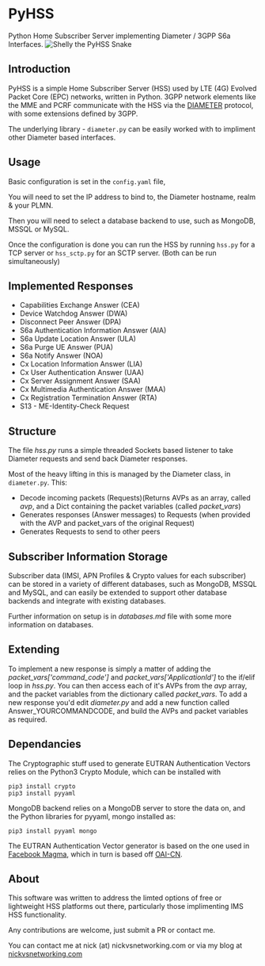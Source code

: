 # PyHSS

Python Home Subscriber Server implementing Diameter / 3GPP S6a Interfaces.
![Shelly the PyHSS Snake](https://gitlab.com/nickvsnetworking/pyhss/raw/master/lib/shelly.png)

## Introduction
PyHSS is a simple Home Subscriber Server (HSS) used by LTE (4G) Evolved Packet Core (EPC) networks, written in Python.
3GPP network elements like the MME and PCRF communicate with the HSS via the [DIAMETER](https://tools.ietf.org/html/rfc6733) protocol, with some extensions defined by 3GPP.

The underlying library - ``diameter.py`` can be easily worked with to impliment other Diameter based interfaces.

## Usage
Basic configuration is set in the ``config.yaml`` file,

You will need to set the IP address to bind to, the Diameter hostname, realm & your PLMN.

Then you will need to select a database backend to use, such as MongoDB, MSSQL or MySQL.

Once the configuration is done you can run the HSS by running ``hss.py`` for a TCP server or ``hss_sctp.py`` for an SCTP server. (Both can be run simultaneously)

## Implemented Responses 
 * Capabilities Exchange Answer (CEA)
 * Device Watchdog Answer (DWA)
 * Disconnect Peer Answer (DPA)
 * S6a Authentication Information Answer (AIA)
 * S6a Update Location Answer (ULA)
 * S6a Purge UE Answer (PUA)
 * S6a Notify Answer (NOA)
 * Cx Location Information Answer (LIA)
 * Cx User Authentication Answer (UAA)
 * Cx Server Assignment Answer (SAA)
 * Cx Multimedia Authentication Answer (MAA)
 * Cx Registration Termination Answer (RTA)
 * S13 - ME-Identity-Check Request

 
## Structure
The file *hss.py* runs a simple threaded Sockets based listener to take Diameter requests and send back Diameter responses.

Most of the heavy lifting in this is managed by the Diameter class, in ``diameter.py``. This:
 * Decode incoming packets (Requests)(Returns AVPs as an array, called *avp*, and a Dict containing the packet variables (called *packet_vars*)
 * Generates responses (Answer messages) to Requests (when provided with the AVP and packet_vars of the original Request)
 * Generates Requests to send to other peers
 

 
## Subscriber Information Storage
Subscriber data (IMSI, APN Profiles & Crypto values for each subscriber) can be stored in a variety of different databases, such as MongoDB, MSSQL and MySQL, and can easily be extended to support other database backends and integrate with existing databases.

Further information on setup is in *databases.md* file with some more information on databases.

 
## Extending
To implement a new response is simply a matter of adding the *packet_vars['command_code']* and *packet_vars['ApplicationId']* to the if/elif loop in *hss.py*.
You can then access each of it's AVPs from the *avp* array, and the packet variables from the dictionary called *packet_vars*.
To add a new response you'd edit *diameter.py* and add a new function called Answer_YOURCOMMANDCODE, and build the AVPs and packet variables as required.

## Dependancies 
The Cryptographic stuff used to generate EUTRAN Authentication Vectors relies on the Python3 Crypto Module, which can be installed with 
```
pip3 install crypto
pip3 install pyyaml
```

MongoDB backend relies on a MongoDB server to store the data on, and the Python libraries for pyyaml, mongo installed as:
```
pip3 install pyyaml mongo
```

The EUTRAN Authentication Vector generator is based on the one used in [Facebook Magma](https://github.com/facebookincubator/magma), which in turn is based off [OAI-CN](https://github.com/OPENAIRINTERFACE/openair-cn).

## About
This software was written to address the limted options of free or lightweight HSS platforms out there, particularly those implimenting IMS HSS functionality.

Any contributions are welcome, just submit a PR or contact me.

You can contact me at nick (at) nickvsnetworking.com or via my blog at [nickvsnetworking.com](https://nickvsnetworking.com)
